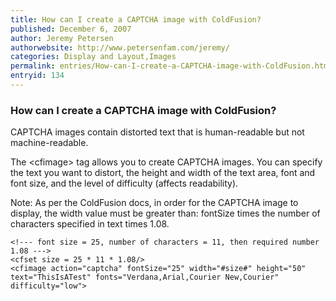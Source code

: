 ```yaml
---
title: How can I create a CAPTCHA image with ColdFusion?
published: December 6, 2007
author: Jeremy Petersen
authorwebsite: http://www.petersenfam.com/jeremy/
categories: Display and Layout,Images
permalink: entries/How-can-I-create-a-CAPTCHA-image-with-ColdFusion.html
entryid: 134
---
```


<h3>How can I create a CAPTCHA image with ColdFusion?</h3>

<p>
CAPTCHA images contain distorted text that is human-readable but not machine-readable.
</p>

<p>
The &lt;cfimage&gt; tag allows you to create CAPTCHA images.  You can specify the text you want to distort, the height and width of the text area, font and font size, and the level of difficulty (affects readability).
</p>

<p>
Note: As per the ColdFusion docs, in order for the CAPTCHA image to display, the width value must be greater than: fontSize times the number of characters specified in text times 1.08.
</p>

<pre><code class="language-markup">&lt;!--- font size = 25, number of characters = 11, then required number 1.08 ---&gt;
&lt;cfset size = 25 * 11 * 1.08/&gt;
&lt;cfimage action=&quot;captcha&quot; fontSize=&quot;25&quot; width=&quot;#size#&quot; height=&quot;50&quot;
text=&quot;ThisIsATest&quot; fonts=&quot;Verdana,Arial,Courier New,Courier&quot; difficulty=&quot;low&quot;&gt;
</code></pre>



